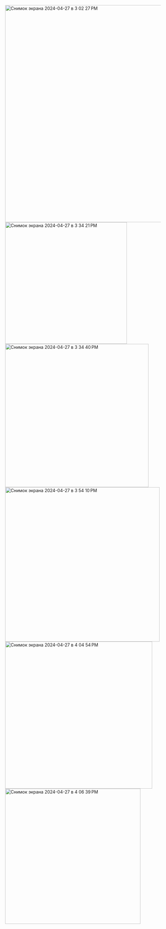 
<img width="703" alt="Снимок экрана 2024-04-27 в 3 02 27 PM" src="https://github.com/vasilinich11/rtippo_university/assets/88510499/7ddc5f10-a2dc-4735-8eec-3119bcdc2a14">


<img width="394" alt="Снимок экрана 2024-04-27 в 3 34 21 PM" src="https://github.com/vasilinich11/rtippo_university/assets/88510499/4e402ec5-ecd2-4b26-b89c-52dcd2d45b7e">


<img width="464" alt="Снимок экрана 2024-04-27 в 3 34 40 PM" src="https://github.com/vasilinich11/rtippo_university/assets/88510499/a44c77f5-0e4d-47e5-8453-4584e908c6ac">


<img width="500" alt="Снимок экрана 2024-04-27 в 3 54 10 PM" src="https://github.com/vasilinich11/rtippo_university/assets/88510499/372e4904-f5c4-4aa2-8f1f-25602ccbf23d">


<img width="476" alt="Снимок экрана 2024-04-27 в 4 04 54 PM" src="https://github.com/vasilinich11/rtippo_university/assets/88510499/83cf32fc-932f-4acb-b4f6-a616f5ec38dd">


<img width="438" alt="Снимок экрана 2024-04-27 в 4 06 39 PM" src="https://github.com/vasilinich11/rtippo_university/assets/88510499/c7b4e6d3-1f5d-4bc8-b869-e5b9668602ee">
